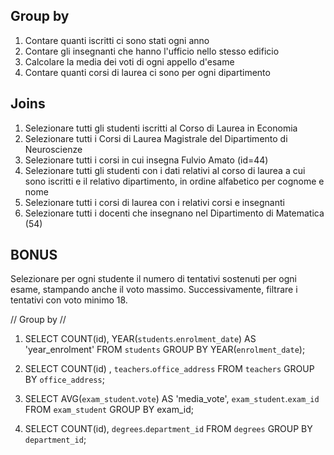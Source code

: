 ## Group by

1. Contare quanti iscritti ci sono stati ogni anno
2. Contare gli insegnanti che hanno l'ufficio nello stesso edificio
3. Calcolare la media dei voti di ogni appello d'esame
4. Contare quanti corsi di laurea ci sono per ogni dipartimento

## Joins

1. Selezionare tutti gli studenti iscritti al Corso di Laurea in Economia
2. Selezionare tutti i Corsi di Laurea Magistrale del Dipartimento di Neuroscienze
3. Selezionare tutti i corsi in cui insegna Fulvio Amato (id=44)
4. Selezionare tutti gli studenti con i dati relativi al corso di laurea a cui sono iscritti e il relativo dipartimento, in ordine alfabetico per cognome e nome
5. Selezionare tutti i corsi di laurea con i relativi corsi e insegnanti
6. Selezionare tutti i docenti che insegnano nel Dipartimento di Matematica (54)


## BONUS

Selezionare per ogni studente il numero di tentativi sostenuti per ogni esame, stampando anche il voto massimo. Successivamente, filtrare i tentativi con voto minimo 18.


// Group by //

1.  SELECT COUNT(id), YEAR(`students`.`enrolment_date`) AS 'year_enrolment'
    FROM `students` 
    GROUP BY YEAR(`enrolment_date`);

2.  SELECT COUNT(id) , `teachers`.`office_address`
    FROM `teachers`
    GROUP BY `office_address`;   

3.  SELECT AVG(`exam_student`.`vote`) AS 'media_vote', `exam_student`.`exam_id`
    FROM `exam_student`
    GROUP BY exam_id;    

4.  SELECT COUNT(id), `degrees`.`department_id`
    FROM `degrees`
    GROUP BY `department_id`;    